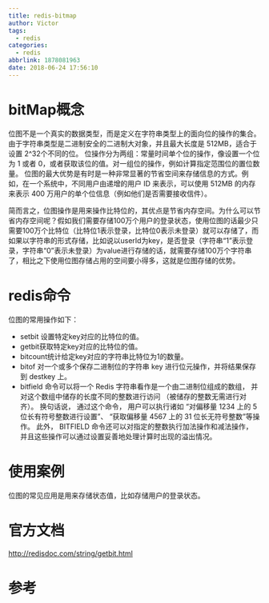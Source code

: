 ```yaml
---
title: redis-bitmap
author: Victor
tags:
  - redis
categories:
  - redis
abbrlink: 1878081963
date: 2018-06-24 17:56:10
---
```

# bitMap概念

位图不是一个真实的数据类型，而是定义在字符串类型上的面向位的操作的集合。由于字符串类型是二进制安全的二进制大对象，并且最大长度是 512MB，适合于设置 2^32个不同的位。
位操作分为两组：常量时间单个位的操作，像设置一个位为 1 或者 0，或者获取该位的值。对一组位的操作，例如计算指定范围位的置位数量。
位图的最大优势是有时是一种非常显著的节省空间来存储信息的方式。例如，在一个系统中，不同用户由递增的用户 ID 来表示，可以使用 512MB 的内存来表示 400 万用户的单个位信息（例如他们是否需要接收信件）。 

简而言之，位图操作是用来操作比特位的，其优点是节省内存空间。为什么可以节省内存空间呢？假如我们需要存储100万个用户的登录状态，使用位图的话最少只需要100万个比特位（比特位1表示登录，比特位0表示未登录）就可以存储了，而如果以字符串的形式存储，比如说以userId为key，是否登录（字符串“1”表示登录，字符串“0”表示未登录）为value进行存储的话，就需要存储100万个字符串了，相比之下使用位图存储占用的空间要小得多，这就是位图存储的优势。


# redis命令
位图的常用操作如下：

- setbit 设置特定key对应的比特位的值。
- getbit获取特定key对应的比特位的值。
- bitcount统计给定key对应的字符串比特位为1的数量。
- bitof 对一个或多个保存二进制位的字符串 key 进行位元操作，并将结果保存到 destkey 上。
- bitfield 命令可以将一个 Redis 字符串看作是一个由二进制位组成的数组， 并对这个数组中储存的长度不同的整数进行访问 （被储存的整数无需进行对齐）。 换句话说， 通过这个命令， 用户可以执行诸如 “对偏移量 1234 上的 5 位长有符号整数进行设置”、 “获取偏移量 4567 上的 31 位长无符号整数”等操作。 此外， BITFIELD 命令还可以对指定的整数执行加法操作和减法操作， 并且这些操作可以通过设置妥善地处理计算时出现的溢出情况。

# 使用案例

位图的常见应用是用来存储状态值，比如存储用户的登录状态。

# 官方文档
http://redisdoc.com/string/getbit.html

# 参考
